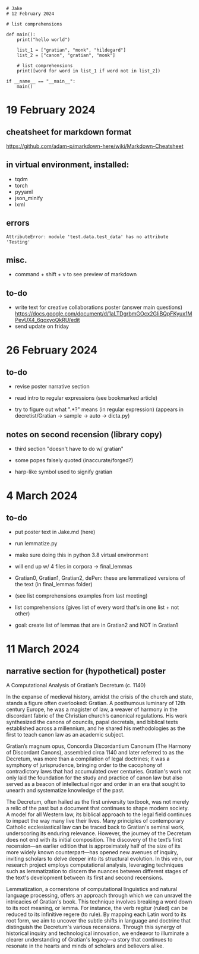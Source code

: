 
```
# Jake
# 12 February 2024

# list comprehensions 

def main():
    print("hello world")

    list_1 = ["gratian", "monk", "hildegard"]
    list_2 = ["canon", "gratian", "monk"]

    # list comprehensions
    print([word for word in list_1 if word not in list_2])

if __name__ == "__main__":
    main()    
```

# 19 February 2024

## cheatsheet for markdown format
https://github.com/adam-p/markdown-here/wiki/Markdown-Cheatsheet

## in virtual environment, installed:

+ tqdm
+ torch
+ pyyaml
+ json_minify
+ lxml

## errors
`AttributeError: module 'test.data.test_data' has no attribute 'Testing'`

## misc.

+ command + shift + v to see preview of markdown

## to-do

+ write text for creative collaborations poster (answer main questions)
https://docs.google.com/document/d/1aLTDgrbmGOcx2GIiBQpFKyux1MPevUX4_6qoxyoQkRU/edit
+ send update on friday

# 26 February 2024

## to-do

+ revise poster narrative section

+ read intro to regular expressions (see bookmarked article)

+ try to figure out what ".*?" means (in regular expression) (appears in decretist/Gratian -> sample -> auto -> dicta.py)

## notes on second recension (library copy)

+ third section "doesn't have to do w/ gratian"
+ some popes falsely quoted (inaccurate/forged?)

+ harp-like symbol used to signify gratian

# 4 March 2024

## to-do

+ put poster text in Jake.md (here)

+ run lemmatize.py
+ make sure doing this in python 3.8 virtual environment

+ will end up w/ 4 files in corpora -> final_lemmas
+ Gratian0, Gratian1, Gratian2, dePen: these are lemmatized versions of the text (in final_lemmas folder)

+ (see list comprehensions examples from last meeting)

+ list comprehensions (gives list of every word that's in one list + not other)
+ goal: create list of lemmas that are in Gratian2 and NOT in Gratian1

# 11 March 2024

## narrative section for (hypothetical) poster

A Computational Analysis of Gratian’s Decretum (c. 1140)

In the expanse of medieval history, amidst the crisis of the church and state, stands a figure often overlooked: Gratian. A posthumous luminary of 12th century Europe, he was a magister of law, a weaver of harmony in the discordant fabric of the Christian church’s canonical regulations. His work synthesized the canons of councils, papal decretals, and biblical texts established across a millennium, and he shared his methodologies as the first to teach canon law as an academic subject. 

Gratian’s magnum opus, Concordia Discordantium Canonum (The Harmony of Discordant Canons), assembled circa 1140 and later referred to as the Decretum, was more than a compilation of legal doctrines; it was a symphony of jurisprudence, bringing order to the cacophony of contradictory laws that had accumulated over centuries. Gratian's work not only laid the foundation for the study and practice of canon law but also served as a beacon of intellectual rigor and order in an era that sought to unearth and systematize knowledge of the past. 

The Decretum, often hailed as the first university textbook, was not merely a relic of the past but a document that continues to shape modern society. A model for all Western law, its biblical approach to the legal field continues to impact the way many live their lives. Many principles of contemporary Catholic ecclesiastical law can be traced back to Gratian's seminal work, underscoring its enduring relevance.
However, the journey of the Decretum does not end with its initial composition. The discovery of the text’s first recension—an earlier edition that is approximately half of the size of its more widely known counterpart—has opened new avenues of inquiry, inviting scholars to delve deeper into its structural evolution. In this vein, our research project employs computational analysis, leveraging techniques such as lemmatization to discern the nuances between different stages of the text's development between its first and second recensions.

Lemmatization, a cornerstone of computational linguistics and natural language processing, offers an approach through which we can unravel the intricacies of Gratian's book. This technique involves breaking a word down to its root meaning, or lemma. For instance, the verb regitur (ruled) can be reduced to its infinitive regere (to rule). By mapping each Latin word to its root form, we aim to uncover the subtle shifts in language and doctrine that distinguish the Decretum's various recensions. Through this synergy of historical inquiry and technological innovation, we endeavor to illuminate a clearer understanding of Gratian's legacy—a story that continues to resonate in the hearts and minds of scholars and believers alike.